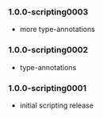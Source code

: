 ### 1.0.0-scripting0003
* more type-annotations

### 1.0.0-scripting0002
* type-annotations

### 1.0.0-scripting0001
* initial scripting release

